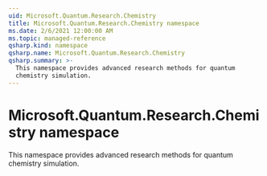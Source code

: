 ```yaml
---
uid: Microsoft.Quantum.Research.Chemistry
title: Microsoft.Quantum.Research.Chemistry namespace
ms.date: 2/6/2021 12:00:00 AM
ms.topic: managed-reference
qsharp.kind: namespace
qsharp.name: Microsoft.Quantum.Research.Chemistry
qsharp.summary: >-
  This namespace provides advanced research methods for quantum
  chemistry simulation.
---
```


# Microsoft.Quantum.Research.Chemistry namespace

This namespace provides advanced research methods for quantumchemistry simulation.

